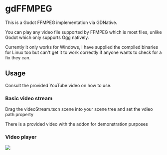 # gdFFMPEG

This is a Godot FFMPEG implementation via GDNative.    
  
You can play any video file supported by FFMPEG which is most files, unlike Godot which only supports Ogg natively.
  
Currently it only works for Windows, I have supplied the compiled binaries for Linux too but can't get it to work correctly if anyone wants to check for a fix they can.



## Usage

Consult the provided YouTube video on how to use.
  
  
### Basic video stream 
Drag the videoStream.tscn scene into your scene tree and set the vdieo path property 


There is a provided video with the addon for demonstration purposes

### Video player

![](https://i.imgur.com/NReRdXS.png)
  